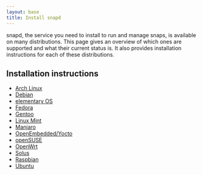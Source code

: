 ```yaml
---
layout: base
title: Install snapd
---
```


snapd, the service you need to install to run and manage snaps, is available on many distributions. This page gives an overview
of which ones are supported and what their current status is. It also provides installation
instructions for each of these distributions.

## Installation instructions

 * [Arch Linux](install-arch-linux)
 * [Debian](install-debian)
 * [elementary OS](install-elementary-os)
 * [Fedora](install-fedora)
 * [Gentoo](install-gentoo)
 * [Linux Mint](install-linux-mint)
 * [Manjaro](install-manjaro)
 * [OpenEmbedded/Yocto](install-oe-yocto)
 * [openSUSE](install-opensuse)
 * [OpenWrt](install-openwrt)
 * [Solus](install-solus)
 * [Raspbian](install-raspbian)
 * [Ubuntu](install-ubuntu)
